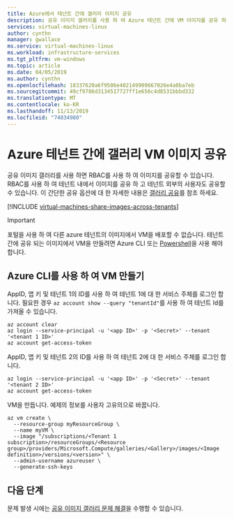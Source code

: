```yaml
---
title: Azure에서 테넌트 간에 갤러리 이미지 공유
description: 공유 이미지 갤러리를 사용 하 여 Azure 테넌트 간에 VM 이미지를 공유 하는 방법을 알아봅니다.
services: virtual-machines-linux
author: cynthn
manager: gwallace
ms.service: virtual-machines-linux
ms.workload: infrastructure-services
ms.tgt_pltfrm: vm-windows
ms.topic: article
ms.date: 04/05/2019
ms.author: cynthn
ms.openlocfilehash: 18337620a6f9506e402149909667026e4a8ba7eb
ms.sourcegitcommit: 49cf9786d3134517727ff1e656c4d8531bbbd332
ms.translationtype: MT
ms.contentlocale: ko-KR
ms.lasthandoff: 11/13/2019
ms.locfileid: "74034980"
---
```

# <a name="share-gallery-vm-images-across-azure-tenants"></a>Azure 테넌트 간에 갤러리 VM 이미지 공유

공유 이미지 갤러리를 사용 하면 RBAC를 사용 하 여 이미지를 공유할 수 있습니다. RBAC를 사용 하 여 테넌트 내에서 이미지를 공유 하 고 테넌트 외부의 사용자도 공유할 수 있습니다. 이 간단한 공유 옵션에 대 한 자세한 내용은 [갤러리 공유](/azure/virtual-machines/linux/shared-images-portal#share-the-gallery)를 참조 하세요.

[!INCLUDE [virtual-machines-share-images-across-tenants](../../../includes/virtual-machines-share-images-across-tenants.md)]

> [!IMPORTANT]
> 포털을 사용 하 여 다른 azure 테넌트의 이미지에서 VM을 배포할 수 없습니다. 테넌트 간에 공유 되는 이미지에서 VM을 만들려면 Azure CLI 또는 [Powershell](../windows/share-images-across-tenants.md)을 사용 해야 합니다.

## <a name="create-a-vm-using-azure-cli"></a>Azure CLI를 사용 하 여 VM 만들기

AppID, 앱 키 및 테넌트 1의 ID를 사용 하 여 테넌트 1에 대 한 서비스 주체를 로그인 합니다. 필요한 경우 `az account show --query "tenantId"`를 사용 하 여 테넌트 Id를 가져올 수 있습니다.

```azurecli-interactive
az account clear
az login --service-principal -u '<app ID>' -p '<Secret>' --tenant '<tenant 1 ID>'
az account get-access-token 
```
 
AppID, 앱 키 및 테넌트 2의 ID를 사용 하 여 테넌트 2에 대 한 서비스 주체를 로그인 합니다.

```azurecli-interactive
az login --service-principal -u '<app ID>' -p '<Secret>' --tenant '<tenant 2 ID>'
az account get-access-token
```

VM을 만듭니다. 예제의 정보를 사용자 고유의으로 바꿉니다.

```azurecli-interactive
az vm create \
  --resource-group myResourceGroup \
  --name myVM \
  --image "/subscriptions/<Tenant 1 subscription>/resourceGroups/<Resource group>/providers/Microsoft.Compute/galleries/<Gallery>/images/<Image definition>/versions/<version>" \
  --admin-username azureuser \
  --generate-ssh-keys
```

## <a name="next-steps"></a>다음 단계

문제 발생 시에는 [공유 이미지 갤러리 문제 해결](troubleshooting-shared-images.md)을 수행할 수 있습니다.